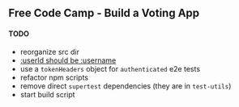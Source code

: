 Free Code Camp - Build a Voting App
----

#### TODO

- reorganize src dir
- [:userId should be :username](https://github.com/thebearingedge/free-code-camp-voting-app/blob/master/src/api/unit/users-handlers.test.js#L18)
- use a `tokenHeaders` object for `authenticated` e2e tests
- refactor npm scripts
- remove direct `supertest` dependencies (they are in `test-utils`)
- start build script

